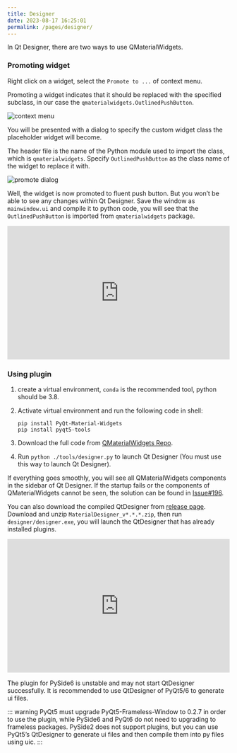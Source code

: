 ```yaml
---
title: Designer
date: 2023-08-17 16:25:01
permalink: /pages/designer/
---
```


In Qt Designer, there are two ways to use QMaterialWidgets.

### Promoting widget
Right click on a widget, select the `Promote to ...` of context menu.

Promoting a widget indicates that it should be replaced with the specified subclass, in our case the `qmaterialwidgets.OutlinedPushButton`.

![context menu](/img/designer/promote_context.jpg)

You will be presented with a dialog to specify the custom widget class the placeholder widget will become.

The header file is the name of the Python module used to import the class, which is `qmaterialwidgets`. Specify `OutlinedPushButton` as the class name of the widget to replace it with.

![promote dialog](/img/designer/promote_dialog.jpg)

Well, the widget is now promoted to fluent push button. But you won’t be able to see any changes within Qt Designer. Save the window as `mainwindow.ui` and compile it to python code, you will see that the `OutlinedPushButton` is imported from `qmaterialwidgets` package.

<div style="position: relative; padding: 30% 45%;">
    <iframe style="position: absolute; width: 100%; height: 100%; left: 0; top: 0;" src="https://player.bilibili.com/player.html?cid=1107159421&aid=655415814&page=1&as_wide=1&high_quality=1&danmaku=0" frameborder="no" scrolling="no" allowfullscreen="true"></iframe>
</div>

### Using plugin

1. create a virtual environment, `conda` is the recommended tool, python should be 3.8.

2. Activate virtual environment and run the following code in shell:

   ```shell
   pip install PyQt-Material-Widgets
   pip install pyqt5-tools
   ```

3. Download the full code from [QMaterialWidgets Repo](https://github.com/zhiyiYo/QMaterialWidgets).

4. Run `python ./tools/designer.py` to launch Qt Designer (You must use this way to launch Qt Designer).

If everything goes smoothly, you will see all QMaterialWidgets components in the sidebar of Qt Designer. If the startup fails or the components of QMaterialWidgets cannot be seen, the solution can be found in [Issue#196](https://github.com/zhiyiYo/PyQt-Fluent-Widgets/issues/196).

You can also download the compiled QtDesigner from [release page](https://github.com/zhiyiYo/QMaterialWidgets/releases). Download and unzip `MaterialDesigner_v*.*.*.zip`, then run `designer/designer.exe`, you will launch the QtDesigner that has already installed plugins.

<div style="position: relative; padding: 30% 45%;">
    <iframe style="position: absolute; width: 100%; height: 100%; left: 0; top: 0;" src="https://player.bilibili.com/player.html?cid=1124976209&aid=953381256&page=1&as_wide=1&high_quality=1&danmaku=0" frameborder="no" scrolling="no" allowfullscreen="true"></iframe>
</div>

The plugin for PySide6 is unstable and may not start QtDesigner successfully. It is recommended to use QtDesigner of PyQt5/6 to generate ui files.

::: warning
PyQt5 must upgrade PyQt5-Frameless-Window to 0.2.7 in order to use the plugin, while PySide6 and PyQt6 do not need to upgrading to frameless packages. PySide2 does not support plugins, but you can use PyQt5’s QtDesigner to generate ui files and then compile them into py files using uic.
:::

